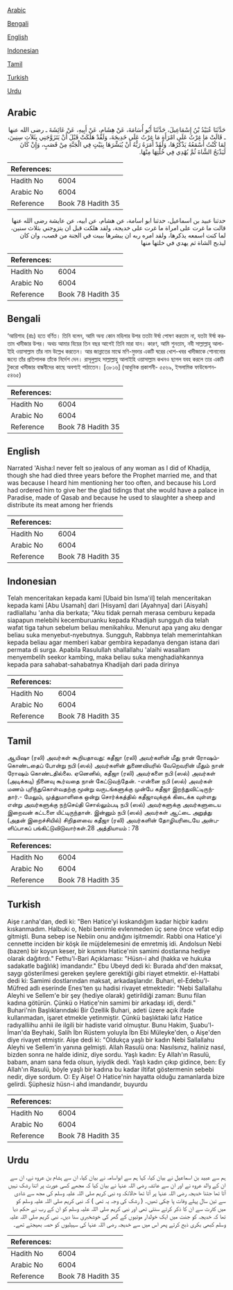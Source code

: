 [Arabic](#arabic)

[Bengali](#bengali)

[English](#english)

[Indonesian](#indonesian)

[Tamil](#tamil)

[Turkish](#turkish)

[Urdu](#urdu)

## Arabic


<div dir="rtl" lang="ar" style={{fontSize:'larger',backgroundColor:'#f8f9fa',padding:20}}>
حَدَّثَنَا عُبَيْدُ بْنُ إِسْمَاعِيلَ، حَدَّثَنَا أَبُو أُسَامَةَ، عَنْ هِشَامٍ، عَنْ أَبِيهِ، عَنْ عَائِشَةَ ـ رضى الله عنها ـ قَالَتْ مَا غِرْتُ عَلَى امْرَأَةٍ مَا غِرْتُ عَلَى خَدِيجَةَ، وَلَقَدْ هَلَكَتْ قَبْلَ أَنْ يَتَزَوَّجَنِي بِثَلاَثِ سِنِينَ، لِمَا كُنْتُ أَسْمَعُهُ يَذْكُرُهَا، وَلَقَدْ أَمَرَهُ رَبُّهُ أَنْ يُبَشِّرَهَا بِبَيْتٍ فِي الْجَنَّةِ مِنْ قَصَبٍ، وَإِنْ كَانَ لَيَذْبَحُ الشَّاةَ ثُمَّ يُهْدِي فِي خُلَّتِهَا مِنْهَا‏.‏
</div>
<div style={{backgroundColor:'#f8f9fa',padding:20, marginBottom: 10}}><table> <thead> <tr> <th>References:</th> <th></th> </tr> </thead> <tbody><tr><td>Hadith No</td><td>6004</td></tr><tr><td>Arabic No</td><td>6004</td></tr><tr><td>Reference</td><td>Book 78 Hadith 35</td></tr></tbody></table></div>


<div dir="rtl" lang="ar" style={{fontSize:'larger',backgroundColor:'#f8f9fa',padding:20}}>
حدثنا عبيد بن اسماعيل، حدثنا ابو اسامة، عن هشام، عن ابيه، عن عايشة رضى الله عنها قالت ما غرت على امراة ما غرت على خديجة، ولقد هلكت قبل ان يتزوجني بثلاث سنين، لما كنت اسمعه يذكرها، ولقد امره ربه ان يبشرها ببيت في الجنة من قصب، وان كان ليذبح الشاة ثم يهدي في خلتها منها
</div>
<div style={{backgroundColor:'#f8f9fa',padding:20, marginBottom: 10}}><table> <thead> <tr> <th>References:</th> <th></th> </tr> </thead> <tbody><tr><td>Hadith No</td><td>6004</td></tr><tr><td>Arabic No</td><td>6004</td></tr><tr><td>Reference</td><td>Book 78 Hadith 35</td></tr></tbody></table></div>

## Bengali


<div dir="ltr" lang="bn" style={{fontSize:'larger',backgroundColor:'#f8f9fa',padding:20}}>
‘আয়িশাহ (রাঃ) হতে বর্ণিত। তিনি বলেন, আমি অন্য কোন মহিলার উপর ততটা ঈর্ষা পোষণ করতাম না, যতটা ঈর্ষা করতাম খাদীজার উপর। অথচ আমার বিয়ের তিন বছর আগেই তিনি মারা যান। কারণ, আমি শুনতাম, নবী সাল্লাল্লাহু আলাইহি ওয়াসাল্লাম তাঁর নাম উল্লেখ করতেন। আর জান্নাতের মাঝে মণি-মুক্তার একটি ঘরের খোশ-খবর খাদীজাকে শোনানোর জন্যে তাঁর প্রতিপালক তাঁকে নির্দেশ দেন। রাসূলুল্লাহ সাল্লাল্লাহু আলাইহি ওয়াসাল্লাম কখনও ছাগল যবহ করলে তার একটি টুকরো খাদীজার বান্ধবীদের কাছে অবশ্যই পাঠাতেন। [৩৮১৬] (আধুনিক প্রকাশনী- ৫৫৬৯, ইসলামিক ফাউন্ডেশন- ৫৪৬৫)
</div>
<div style={{backgroundColor:'#f8f9fa',padding:20, marginBottom: 10}}><table> <thead> <tr> <th>References:</th> <th></th> </tr> </thead> <tbody><tr><td>Hadith No</td><td>6004</td></tr><tr><td>Arabic No</td><td>6004</td></tr><tr><td>Reference</td><td>Book 78 Hadith 35</td></tr></tbody></table></div>

## English


<div dir="ltr" lang="en" style={{fontSize:'larger',backgroundColor:'#f8f9fa',padding:20}}>
Narrated 'Aisha:I never felt so jealous of any woman as I did of Khadija, though she had died three years before the Prophet married me, and that was because I heard him mentioning her too often, and because his Lord had ordered him to give her the glad tidings that she would have a palace in Paradise, made of Qasab and because he used to slaughter a sheep and distribute its meat among her friends
</div>
<div style={{backgroundColor:'#f8f9fa',padding:20, marginBottom: 10}}><table> <thead> <tr> <th>References:</th> <th></th> </tr> </thead> <tbody><tr><td>Hadith No</td><td>6004</td></tr><tr><td>Arabic No</td><td>6004</td></tr><tr><td>Reference</td><td>Book 78 Hadith 35</td></tr></tbody></table></div>

## Indonesian


<div dir="ltr" lang="id" style={{fontSize:'larger',backgroundColor:'#f8f9fa',padding:20}}>
Telah menceritakan kepada kami [Ubaid bin Isma'il] telah menceritakan kepada kami [Abu Usamah] dari [Hisyam] dari [Ayahnya] dari [Aisyah] radliallahu 'anha dia berkata; "Aku tidak pernah merasa cemburu kepada siapapun melebihi kecemburuanku kepada Khadijah sungguh dia telah wafat tiga tahun sebelum beliau menikahiku. Menurut apa yang aku dengar beliau suka menyebut-nyebutnya. Sungguh, Rabbnya telah memerintahkan kepada beliau agar memberi kabar gembira kepadanya dengan istana dari permata di surga. Apabila Rasulullah shallallahu 'alaihi wasallam menyembelih seekor kambing, maka beliau suka menghadiahkannya kepada para sahabat-sahabatnya Khadijah dari pada dirinya
</div>
<div style={{backgroundColor:'#f8f9fa',padding:20, marginBottom: 10}}><table> <thead> <tr> <th>References:</th> <th></th> </tr> </thead> <tbody><tr><td>Hadith No</td><td>6004</td></tr><tr><td>Arabic No</td><td>6004</td></tr><tr><td>Reference</td><td>Book 78 Hadith 35</td></tr></tbody></table></div>

## Tamil


<div dir="ltr" lang="ta" style={{fontSize:'larger',backgroundColor:'#f8f9fa',padding:20}}>
ஆயிஷா (ரலி) அவர்கள் கூறியதாவது: கதீஜா (ரலி) அவர்களின் மீது நான் ரோஷம்கொண்டதைப் போன்று நபி (ஸல்) அவர்களின் துணைவியரில் வேறெவரின் மீதும் நான் ரோஷம் கொண்டதில்லை. ஏனெனில், கதீஜா (ரலி) அவர்களை நபி (ஸல்) அவர்கள் (அடிக்கடி) நினைவு கூர்வதை நான் கேட்டுவந்தேன். -என்னை நபி (ஸல்) அவர்கள் மணம் புரிந்துகொள்வதற்கு மூன்று வருடங்களுக்கு முன்பே கதீஜா இறந்துவிட்டிருந்தார்.- மேலும், முத்துமாளிகை ஒன்று சொர்க்கத்தில் கதீஜாவுக்குக் கிடைக்க வுள்ளது என்று அவர்களுக்கு நற்செய்தி சொல்லும்படி நபி (ஸல்) அவர்களுக்கு அவர்களுடைய இறைவன் கட்டளை யிட்டிருந்தான். இன்னும் நபி (ஸல்) அவர்கள் ஆட்டை அறுத்து (அதன் இறைச்சியில்) சிறிதளவை கதீஜா (ரலி) அவர்களின் தோழியரிடையே அன்பளிப்பாகப் பங்கிட்டுவிடுவார்கள்.28 அத்தியாயம் : 78
</div>
<div style={{backgroundColor:'#f8f9fa',padding:20, marginBottom: 10}}><table> <thead> <tr> <th>References:</th> <th></th> </tr> </thead> <tbody><tr><td>Hadith No</td><td>6004</td></tr><tr><td>Arabic No</td><td>6004</td></tr><tr><td>Reference</td><td>Book 78 Hadith 35</td></tr></tbody></table></div>

## Turkish


<div dir="ltr" lang="tr" style={{fontSize:'larger',backgroundColor:'#f8f9fa',padding:20}}>
Aişe r.anha'dan, dedi ki: "Ben Hatice'yi kıskandığım kadar hiçbir kadını kıskanmadım. Halbuki o, Nebi benimle evlenmeden üç sene önce vefat edip gitmişti. Buna sebep ise Nebiin onu andığını işitmemdir. Rabbi ona Hatice'yi cennette inciden bir köşk ile müjdelemesini de emretmiş idi. Andolsun Nebi (bazen) bir koyun keser, bir kısmını Hatice'nin samimi dostlarına hediye olarak dağıtırdı." Fethu'l-Bari Açıklaması: "Hüsn-i ahd (hakka ve hukuka sadakatle bağlılık) imandandır." Ebu Ubeyd dedi ki: Burada ahd'den maksat, saygı gösterilmesi gereken şeylere gerektiği gibi riayet etmektir. el-Hattabi dedi ki: Samimi dostlarından maksat, arkadaşlarıdır. Buhari, el-Edebu'l-Müfred adlı eserinde Enes'ten şu hadisi rivayet etmektedir: "Nebi Sallallahu Aleyhi ve Sellem'e bir şey (hediye olarak) getirildiği zaman: Bunu filan kadına götürün. Çünkü o Hatice'nin samimi bir arkadaşı idi, derdi." Buhari'nin Başlıklarındaki Bir Özellik Buhari, adeti üzere açık ifade kullanmadan, işaret etmekle yetinmiştir. Çünkü başlıktaki lafız Hatice radıyalliihu anhii ile ilgili bir hadiste varid olmuştur. Bunu Hakim, Şuabu'l-İman'da Beyhaki, Salih İbn Rüstem yoluyla İbn Ebi Müleyke'den, o Aişe'den diye rivayet etmiştir. Aişe dedi ki: "Oldukça yaşlı bir kadın Nebi Sallallahu Aleyhi ve Sellem'in yanına gelmişti. Allah Rasulü ona: Nasılsınız, haliniz nasıl, bizden sonra ne halde idiniz, diye sordu. Yaşlı kadın: Ey Allah'ın Rasulü, babam, anam sana feda olsun, iyiydik dedi. Yaşlı kadın çıkıp gidince, ben: Ey Allah'ın Rasulü, böyle yaşlı bir kadına bu kadar iltifat göstermenin sebebi nedir, diye sordum. O: Ey Aişe! O Hatice'nin hayatta olduğu zamanlarda bize gelirdi. Şüphesiz hüsn-i ahd imandandır, buyurdu
</div>
<div style={{backgroundColor:'#f8f9fa',padding:20, marginBottom: 10}}><table> <thead> <tr> <th>References:</th> <th></th> </tr> </thead> <tbody><tr><td>Hadith No</td><td>6004</td></tr><tr><td>Arabic No</td><td>6004</td></tr><tr><td>Reference</td><td>Book 78 Hadith 35</td></tr></tbody></table></div>

## Urdu


<div dir="rtl" lang="ur" style={{fontSize:'larger',backgroundColor:'#f8f9fa',padding:20}}>
ہم سے عبید بن اسماعیل نے بیان کیا، کہا ہم سے ابواسامہ نے بیان کیا، ان سے ہشام بن عروہ نے، ان سے ان کے والد عروہ نے اور ان سے عائشہ رضی اللہ عنہا نے بیان کیا کہ مجھے کسی عورت پر اتنا رشک نہیں آتا تھا جتنا خدیجہ رضی اللہ عنہا پر آتا تھا حالانکہ وہ نبی کریم صلی اللہ علیہ وسلم کی مجھ سے شادی سے تین سال پہلے وفات پا چکی تھیں۔ ( رشک کی وجہ یہ تھی ) کہ نبی کریم صلی اللہ علیہ وسلم کو میں کثرت سے ان کا ذکر کرتے سنتی تھی اور نبی کریم صلی اللہ علیہ وسلم کو ان کے رب نے حکم دیا تھا کہ خدیجہ کو جنت میں ایک خولدار موتیوں کے گھر کی خوشخبری سنا دیں۔ نبی کریم صلی اللہ علیہ وسلم کبھی بکری ذبح کرتے پھر اس میں سے خدیجہ رضی اللہ عنہا کی سہیلیوں کو حصہ بھیجتے تھے۔
</div>
<div style={{backgroundColor:'#f8f9fa',padding:20, marginBottom: 10}}><table> <thead> <tr> <th>References:</th> <th></th> </tr> </thead> <tbody><tr><td>Hadith No</td><td>6004</td></tr><tr><td>Arabic No</td><td>6004</td></tr><tr><td>Reference</td><td>Book 78 Hadith 35</td></tr></tbody></table></div>